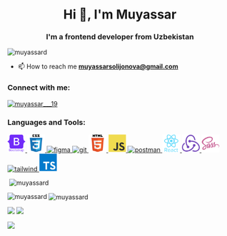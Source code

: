 <h1 align="center">Hi 👋, I'm Muyassar</h1>
<h3 align="center">I'm a frontend developer from Uzbekistan</h3>

<p align="left"> <img src="https://komarev.com/ghpvc/?username=muyassard&label=Profile%20views&color=0e75b6&style=flat" alt="muyassard" /> </p>

- 📫 How to reach me **muyassarsolijonova@gmail.com**


<h3 align="left">Connect with me:</h3>
<p align="left">
<a href="https://twitter.com/muyassar___19" target="blank"><img align="center" src="https://raw.githubusercontent.com/rahuldkjain/github-profile-readme-generator/master/src/images/icons/Social/twitter.svg" alt="muyassar___19" height="30" width="40" /></a>

</p>

<h3 align="left">Languages and Tools:</h3>
<p align="left"> <a href="https://getbootstrap.com" target="_blank" rel="noreferrer"> <img src="https://raw.githubusercontent.com/devicons/devicon/master/icons/bootstrap/bootstrap-plain-wordmark.svg" alt="bootstrap" width="40" height="40"/> </a> <a href="https://www.w3schools.com/css/" target="_blank" rel="noreferrer"> <img src="https://raw.githubusercontent.com/devicons/devicon/master/icons/css3/css3-original-wordmark.svg" alt="css3" width="40" height="40"/> </a> <a href="https://www.figma.com/" target="_blank" rel="noreferrer"> <img src="https://www.vectorlogo.zone/logos/figma/figma-icon.svg" alt="figma" width="40" height="40"/> </a> <a href="https://git-scm.com/" target="_blank" rel="noreferrer"> <img src="https://www.vectorlogo.zone/logos/git-scm/git-scm-icon.svg" alt="git" width="40" height="40"/> </a> <a href="https://www.w3.org/html/" target="_blank" rel="noreferrer"> <img src="https://raw.githubusercontent.com/devicons/devicon/master/icons/html5/html5-original-wordmark.svg" alt="html5" width="40" height="40"/> </a> <a href="https://developer.mozilla.org/en-US/docs/Web/JavaScript" target="_blank" rel="noreferrer"> <img src="https://raw.githubusercontent.com/devicons/devicon/master/icons/javascript/javascript-original.svg" alt="javascript" width="40" height="40"/> </a> <a href="https://postman.com" target="_blank" rel="noreferrer"> <img src="https://www.vectorlogo.zone/logos/getpostman/getpostman-icon.svg" alt="postman" width="40" height="40"/> </a> <a href="https://reactjs.org/" target="_blank" rel="noreferrer"> <img src="https://raw.githubusercontent.com/devicons/devicon/master/icons/react/react-original-wordmark.svg" alt="react" width="40" height="40"/> </a> <a href="https://redux.js.org" target="_blank" rel="noreferrer"> <img src="https://raw.githubusercontent.com/devicons/devicon/master/icons/redux/redux-original.svg" alt="redux" width="40" height="40"/> </a> <a href="https://sass-lang.com" target="_blank" rel="noreferrer"> <img src="https://raw.githubusercontent.com/devicons/devicon/master/icons/sass/sass-original.svg" alt="sass" width="40" height="40"/> </a> <a href="https://tailwindcss.com/" target="_blank" rel="noreferrer"> <img src="https://www.vectorlogo.zone/logos/tailwindcss/tailwindcss-icon.svg" alt="tailwind" width="40" height="40"/> </a> <a href="https://www.typescriptlang.org/" target="_blank" rel="noreferrer"> <img src="https://raw.githubusercontent.com/devicons/devicon/master/icons/typescript/typescript-original.svg" alt="typescript" width="40" height="40"/> </a> </p>


<p>&nbsp;<img  width="300" height="300"  src="https://img.freepik.com/free-vector/young-woman-uses-computer-work-reduce-infection_1150-34985.jpg?w=740&t=st=1708586720~exp=1708587320~hmac=8846e66af18c909f8847a82bec7fb655ae1273403a1cdde45f4e16ca5d84eb06" alt="muyassard" /></p>


<p><img align="left" src="https://github-readme-stats.vercel.app/api/top-langs?username=muyassard&show_icons=true&locale=en&layout=compact" alt="muyassard" /></p>

<p>&nbsp;<img align="center" src="https://github-readme-stats.vercel.app/api?username=muyassard&show_icons=true&locale=en" alt="muyassard" /></p>




![](http://github-profile-summary-cards.vercel.app/api/cards/repos-per-language?username=muyassard&theme=default)
![](http://github-profile-summary-cards.vercel.app/api/cards/most-commit-language?username=vn7n24fzkq&theme=default)

![](http://github-profile-summary-cards.vercel.app/api/cards/productive-time?username=muyassard&theme=default&utcOffset=8)

